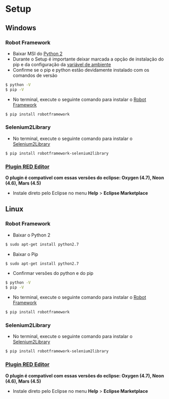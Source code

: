 # Setup

## Windows

### Robot Framework

* Baixar MSI do [Python 2](https://www.python.org/downloads/) 
* Durante o Setup é importante deixar marcada a opção de instalação do pip e da configuração da [variável de ambiente](https://www.howtogeek.com/wp-content/uploads/2014/10/Python-8.jpg.pagespeed.ce.-GDwMsprYt.jpg)
* Confirme se o pip e python estão devidamente instalado com os comandos de versão 

```sh
$ python -V
$ pip -V
```
* No terminal, execute o seguinte comando para instalar o [Robot Framework](https://github.com/robotframework/robotframework/)

```sh
$ pip install robotframework
```

### Selenium2Library

* No terminal, execute o seguinte comando para instalar o [Selenium2Library](https://github.com/robotframework/Selenium2Library)

```sh
$ pip install robotframework-selenium2library
```

### [Plugin RED Editor](https://marketplace.eclipse.org/content/red-robot-editor)

**O plugin é compatível com essas versões do eclipse: Oxygen (4.7), Neon (4.6), Mars (4.5)**

* Instale direto pelo Eclipse no menu **Help** > **Eclipse Marketplace**

## Linux

### Robot Framework

* Baixar o Python 2

```sh
$ sudo apt-get install python2.7
```

* Baixar o Pip

```sh
$ sudo apt-get install python2.7
```

* Confirmar versões do python e do pip

```sh
$ python -V
$ pip -V
```
* No terminal, execute o seguinte comando para instalar o [Robot Framework](https://github.com/robotframework/robotframework/)

```sh
$ pip install robotframework
```

### Selenium2Library

* No terminal, execute o seguinte comando para instalar o [Selenium2Library](https://github.com/robotframework/Selenium2Library)

```sh
$ pip install robotframework-selenium2library
```

### [Plugin RED Editor](https://marketplace.eclipse.org/content/red-robot-editor)

**O plugin é compatível com essas versões do eclipse: Oxygen (4.7), Neon (4.6), Mars (4.5)**

* Instale direto pelo Eclipse no menu **Help** > **Eclipse Marketplace**
